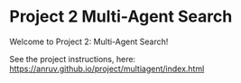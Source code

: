# Project 2 Multi-Agent Search

Welcome to Project 2: Multi-Agent Search!

See the project instructions, here: https://anruv.github.io/project/multiagent/index.html
